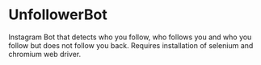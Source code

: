 # UnfollowerBot
Instagram Bot that detects who you follow, who follows you and who you follow but does not follow you back.
Requires installation of selenium and chromium web driver.
